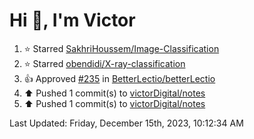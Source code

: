 <h1>Hi 👋, I'm Victor </h1>

<!--RECENT_ACTIVITY:start-->
1. ⭐ Starred [SakhriHoussem/Image-Classification](https://github.com/SakhriHoussem/Image-Classification)<br>
2. ⭐ Starred [obendidi/X-ray-classification](https://github.com/obendidi/X-ray-classification)<br>
3. 👍 Approved [#235](https://github.com/BetterLectio/betterLectio/pull/235#pullrequestreview-1777358544) in [BetterLectio/betterLectio](https://github.com/BetterLectio/betterLectio)<br>
4. ⬆️ Pushed 1 commit(s) to [victorDigital/notes](https://github.com/victorDigital/notes)<br>
5. ⬆️ Pushed 1 commit(s) to [victorDigital/notes](https://github.com/victorDigital/notes)<br>
<!--RECENT_ACTIVITY:end-->

<!--RECENT_ACTIVITY:last_update-->
Last Updated: Friday, December 15th, 2023, 10:12:34 AM
<!--RECENT_ACTIVITY:last_update_end-->
